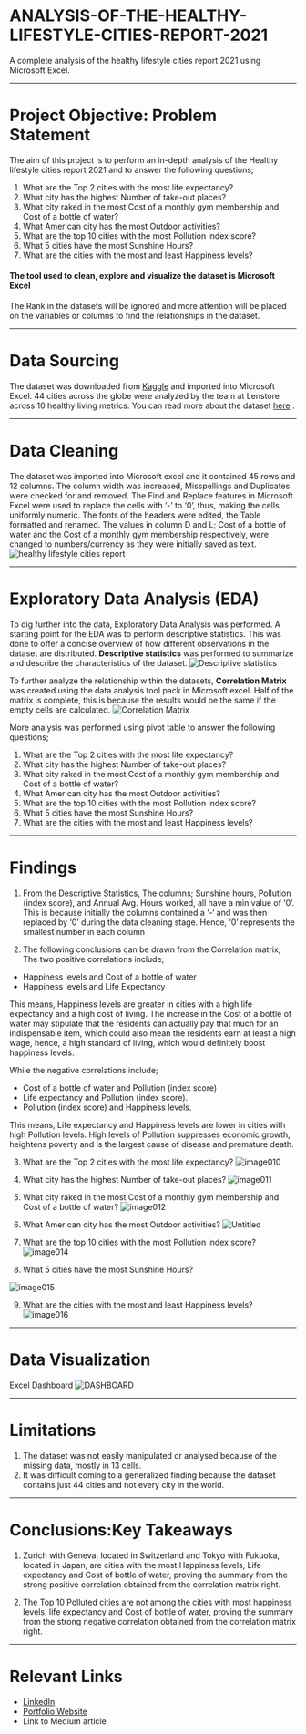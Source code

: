 # ANALYSIS-OF-THE-HEALTHY-LIFESTYLE-CITIES-REPORT-2021
A complete analysis of the healthy lifestyle cities report 2021 using Microsoft Excel. 


----
# Project Objective: Problem Statement
The aim of this project is to perform an in-depth analysis of the Healthy lifestyle cities report 2021 and to answer the following questions;

1.	What are the Top 2 cities with the most life expectancy?
2.	What city has the highest Number of take-out places?
3.	What city raked in the most Cost of a monthly gym membership and Cost of a bottle of water?
4.	What American city has the most Outdoor activities?
5.	What are the top 10 cities with the most Pollution index score?
6.	What 5 cities have the most Sunshine Hours?
7.	What are the cities with the most and least Happiness levels?

#### The tool used to clean, explore and visualize the dataset is Microsoft Excel
The Rank in the datasets will be ignored and more attention will be placed on the variables or columns to find the relationships in the dataset.

----
# Data Sourcing
The dataset was downloaded from [Kaggle](https://www.kaggle.com/datasets/prasertk/healthy-lifestyle-cities-report-2021) and imported into Microsoft Excel. 44 cities across the globe were analyzed by the team at Lenstore across 10 healthy living metrics. You can read more about the dataset [here](https://www.lenstore.co.uk/research/healthy-lifestyle-report/) .


---
# Data Cleaning
The dataset was imported into Microsoft excel and it contained 45 rows and 12 columns.
The column width was increased, Misspellings and Duplicates were checked for and removed. The Find and Replace features in Microsoft Excel were used to replace the cells with ‘-’ to ‘0’, thus, making the cells uniformly numeric. The fonts of the headers were edited, the Table formatted and renamed. The values in column D and L; Cost of a bottle of water and the Cost of a monthly gym membership respectively, were changed to numbers/currency as they were initially saved as text. 
![healthy lifestyle cities report](https://user-images.githubusercontent.com/105663796/195101374-fad9ad2a-a6f3-4338-8916-87d9e3ba638e.jpg)

---
# Exploratory Data Analysis (EDA)
To dig further into the data, Exploratory Data Analysis was performed. 
A starting point for the EDA was to perform descriptive statistics. This was done to offer a concise overview of how different observations in the dataset are distributed.
**Descriptive statistics** was performed to summarize and describe the characteristics of the dataset.
![Descriptive statistics](https://user-images.githubusercontent.com/105663796/195101771-70e14ced-ed31-4b24-958d-0b31d2f6ac2f.jpg)

To further analyze the relationship within the datasets, **Correlation Matrix** was created using the data analysis tool pack in Microsoft excel.
Half of the matrix is complete, this is because the results would be the same if the empty cells are calculated.
![Correlation Matrix](https://user-images.githubusercontent.com/105663796/195101841-f5d3a8df-384f-48d8-a58c-f658c84f5313.jpg)

More analysis was performed using pivot table to answer the following questions;
1.	What are the Top 2 cities with the most life expectancy?
2.	What city has the highest Number of take-out places?
3.	What city raked in the most Cost of a monthly gym membership and Cost of a bottle of water? 
4.	What American city has the most Outdoor activities?
5.	What are the top 10 cities with the most Pollution index score?
6.	What 5 cities have the most Sunshine Hours?
7.	What are the cities with the most and least Happiness levels?

---
# Findings
1.	From the Descriptive Statistics, The columns; Sunshine hours, Pollution (index score), and Annual Avg. Hours worked, all have a min value of  ‘0’. This is because initially the columns contained a ‘-‘ and was then replaced by ‘0’ during the data cleaning stage. Hence, ‘0’ represents the smallest number in each column

2.	The following conclusions can be drawn from the Correlation matrix; The two positive correlations include;
- Happiness levels and Cost of a bottle of water
- Happiness levels and Life Expectancy

This means, Happiness levels are greater in cities with a high life expectancy and a high cost of living. The increase in the Cost of a bottle of water may stipulate that the residents can actually pay that much for an indispensable item, which could also mean the residents earn at least a high wage, hence, a high standard of living, which would definitely boost happiness levels.

While the negative correlations include;
- Cost of a bottle of water and Pollution (index score)
- Life expectancy and Pollution (index score). 
- Pollution (index score) and Happiness levels.

This means, Life expectancy and Happiness levels are lower in cities with high Pollution levels. High levels of Pollution suppresses economic growth, heightens poverty and is the largest cause of disease and premature death.



3.	What are the Top 2 cities with the most life expectancy?
![image010](https://user-images.githubusercontent.com/105663796/195103049-d6e70975-26f1-48c9-867e-b735386ae239.png)

4.	What city has the highest Number of take-out places?
![image011](https://user-images.githubusercontent.com/105663796/195103108-d79118fd-3a33-42b3-94e6-8b45f6c3a713.png)

5.	What city raked in the most Cost of a monthly gym membership and Cost of a bottle of water? 
![image012](https://user-images.githubusercontent.com/105663796/195103213-b5cf7d3c-efb3-4376-8f03-724268a848e1.png)

6.	What American city has the most Outdoor activities?
![Untitled](https://user-images.githubusercontent.com/105663796/196054609-bf277ba1-359f-4e56-b5c7-426ea58c82de.jpg)

7.	What are the top 10 cities with the most Pollution index score?
![image014](https://user-images.githubusercontent.com/105663796/195103401-b79a7a61-ea7d-4be1-9ea0-12f82713ef27.png)

8.	What 5 cities have the most Sunshine Hours?

![image015](https://user-images.githubusercontent.com/105663796/195103467-02777d45-2ee3-4ccc-bd77-cb92783db08a.png)

9.	What are the cities with the most and least Happiness levels?
![image016](https://user-images.githubusercontent.com/105663796/195103521-6f03d936-8909-4c8a-8568-32924f0d2126.png)

---
# Data Visualization
Excel Dashboard
![DASHBOARD](https://user-images.githubusercontent.com/105663796/196054629-2eede3a9-70eb-4548-8456-07b7dc65095c.jpg)



---
# Limitations
1.	The dataset was not easily manipulated or analysed because of the missing data, mostly in 13 cells.
2.	It was difficult coming to a generalized finding because the dataset contains just 44 cities and not every city in the world.

---
# Conclusions:Key Takeaways
1.	Zurich with Geneva, located in Switzerland and Tokyo with Fukuoka, located in Japan, are cities with the most Happiness levels, Life expectancy and Cost of bottle of water, proving the summary from the strong positive correlation obtained from the correlation matrix right.

2.	The Top 10 Polluted cities are not among the cities with most happiness levels, life expectancy and Cost of bottle of water, proving the summary from the strong negative correlation obtained from the correlation matrix right.


---
# Relevant Links
- [LinkedIn](http://linkedin.com/in/hassana-abdulkadir-1639301b8)
- [Portfolio Website](https://hassana113.github.io)
- Link to Medium article









